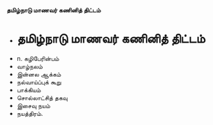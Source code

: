 **தமிழ்நாடு மாணவர் கணினித் திட்டம்**
- # தமிழ்நாடு மாணவர் கணினித் திட்டம்
- n. கழிபேரின்பம்
- வாழ்நலம்
- இன்னல ஆக்கம்
- நல்வாய்ப்புக் கூறு
- பாக்கியம்
- சொல்லாட்சித் தகவு
- இசைவு நயம்
- நயத்திரம்.

